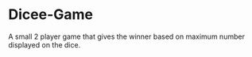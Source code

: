# Dicee-Game
A small 2 player game that gives the winner based on  maximum number displayed on the dice.
